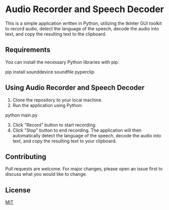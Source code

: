 # Audio Recorder and Speech Decoder

This is a simple application written in Python, utilizing the tkinter GUI toolkit to record audio, detect the language of the speech, decode the audio into text, and copy the resulting text to the clipboard.

## Requirements
You can install the necessary Python libraries with pip:

  pip install sounddevice soundfile pyperclip

## Using Audio Recorder and Speech Decoder
1. Clone the repository to your local machine.
2. Run the application using Python:

  python main.py
  
3. Click "Record" button to start recording.
4. Click "Stop" button to end recording. The application will then automatically detect the language of the speech, decode the audio into text, and copy the resulting text to your clipboard.

## Contributing
Pull requests are welcome. For major changes, please open an issue first to discuss what you would like to change. 

## License
[MIT](https://choosealicense.com/licenses/mit/)
